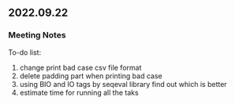 ## 2022.09.22
### Meeting Notes
To-do list:
1. change print bad case csv file format
2. delete padding part when printing bad case
2. using BIO and IO tags by seqeval library find out which is better
3. estimate time for running all the taks
